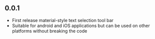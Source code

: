 ## 0.0.1

* First release material-style text selection tool bar
* Suitable for android and iOS applications but can be used on other platforms without breaking the code
    